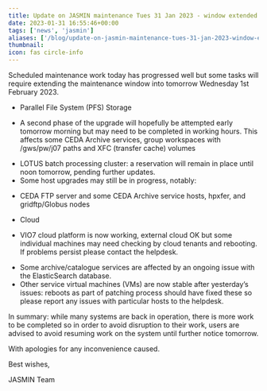 ```yaml
---
title: Update on JASMIN maintenance Tues 31 Jan 2023 - window extended
date: 2023-01-31 16:55:46+00:00
tags: ['news', 'jasmin']
aliases: ['/blog/update-on-jasmin-maintenance-tues-31-jan-2023-window-extended']
thumbnail: 
icon: fas circle-info
---
```


Scheduled maintenance work today has progressed well but some tasks will require extending the maintenance window into tomorrow Wednesday 1st February 2023.



* Parallel File System (PFS) Storage
+ A second phase of the upgrade will hopefully be attempted early tomorrow morning but may need to be completed in working hours. This affects some CEDA Archive services, group workspaces with /gws/pw/j07 paths and XFC (transfer cache) volumes

* LOTUS batch processing cluster: a reservation will remain in place until noon tomorrow, pending further updates.
* Some host upgrades may still be in progress, notably:
+ CEDA FTP server and some CEDA Archive service hosts, hpxfer, and gridftp/Globus nodes

* Cloud
+ VIO7 cloud platform is now working, external cloud OK but some individual machines may need checking by cloud tenants and rebooting. If problems persist please contact the helpdesk.

* Some archive/catalogue services are affected by an ongoing issue with the ElasticSearch database.
* Other service virtual machines (VMs) are now stable after yesterday’s issues: reboots as part of patching process should have fixed these so please report any issues with particular hosts to the helpdesk.



In summary: while many systems are back in operation, there is more work to be completed so in order to avoid disruption to their work, users are advised to avoid resuming work on the system until further notice tomorrow.



With apologies for any inconvenience caused.


Best wishes,



JASMIN Team


 


